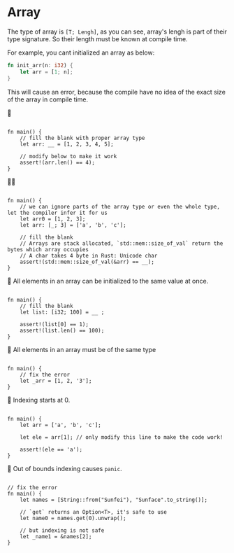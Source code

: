 # Array
The type of array is `[T; Lengh]`, as you can see, array's lengh is part of their type signature. So their length must be known at compile time.

For example, you cant initialized an array as below:
```rust
fn init_arr(n: i32) {
    let arr = [1; n];
}
```

This will cause an error, because the compile have no idea of the exact size of the array in compile time.

🌟 
```rust,editable

fn main() {
    // fill the blank with proper array type
    let arr: __ = [1, 2, 3, 4, 5];

    // modify below to make it work
    assert!(arr.len() == 4);
}
```

🌟🌟
```rust,editable

fn main() {
    // we can ignore parts of the array type or even the whole type, let the compiler infer it for us
    let arr0 = [1, 2, 3];
    let arr: [_; 3] = ['a', 'b', 'c'];
    
    // fill the blank
    // Arrays are stack allocated, `std::mem::size_of_val` return the bytes which array occupies
    // A char takes 4 byte in Rust: Unicode char
    assert!(std::mem::size_of_val(&arr) == __);
}
```

🌟 All elements in an array can be initialized to the same value at once.

```rust,editable

fn main() {
    // fill the blank
    let list: [i32; 100] = __ ;

    assert!(list[0] == 1);
    assert!(list.len() == 100);
}
```

🌟 All elements in an array must be of the same type
```rust,editable

fn main() {
    // fix the error
    let _arr = [1, 2, '3'];
}
```

🌟 Indexing starts at 0.
```rust,editable

fn main() {
    let arr = ['a', 'b', 'c'];
    
    let ele = arr[1]; // only modify this line to make the code work!

    assert!(ele == 'a');
}
```

🌟 Out of bounds indexing causes `panic`.
```rust,editable

// fix the error
fn main() {
    let names = [String::from("Sunfei"), "Sunface".to_string()];
    
    // `get` returns an Option<T>, it's safe to use
    let name0 = names.get(0).unwrap();

    // but indexing is not safe
    let _name1 = &names[2];
}

```

